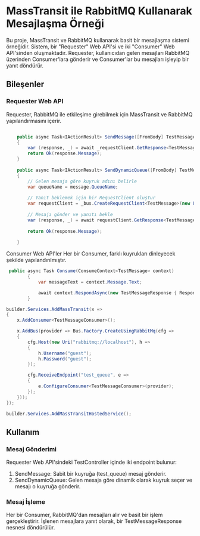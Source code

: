 # MassTransit ile RabbitMQ Kullanarak Mesajlaşma Örneği

Bu proje, MassTransit ve RabbitMQ kullanarak basit bir mesajlaşma sistemi örneğidir. Sistem, bir "Requester" Web API'si ve iki "Consumer" Web API'sinden oluşmaktadır. Requester, kullanıcıdan gelen mesajları RabbitMQ üzerinden Consumer'lara gönderir ve Consumer'lar bu mesajları işleyip bir yanıt döndürür.

## Bileşenler

### Requester Web API

Requester, RabbitMQ ile etkileşime girebilmek için MassTransit ve RabbitMQ yapılandırmasını içerir.

```csharp

    public async Task<IActionResult> SendMessage([FromBody] TestMessage message)
    {  
        var (response, _) = await _requestClient.GetResponse<TestMessageResponse>(message);
        return Ok(response.Message);
    }
    
    public async Task<IActionResult> SendDynamicQueue([FromBody] TestMessage message)
    {
        // Gelen mesaja göre kuyruk adını belirle
        var queueName = message.QueueName;
    
        // Yanıt beklemek için bir RequestClient oluştur
        var requestClient = _bus.CreateRequestClient<TestMessage>(new Uri($"queue:{queueName}"));
    
        // Mesajı gönder ve yanıtı bekle
        var (response, _) = await requestClient.GetResponse<TestMessageResponse>(message);
    
        return Ok(response.Message);
    
    }
```
Consumer Web API'ler
Her bir Consumer, farklı kuyrukları dinleyecek şekilde yapılandırılmıştır.

```csharp
 public async Task Consume(ConsumeContext<TestMessage> context)
        {
            var messageText = context.Message.Text; 

            await context.RespondAsync(new TestMessageResponse { ResponseText = "Queue 2 -> Received: " + messageText });
        }

builder.Services.AddMassTransit(x =>
{
    x.AddConsumer<TestMessageConsumer>();

    x.AddBus(provider => Bus.Factory.CreateUsingRabbitMq(cfg =>
    {
        cfg.Host(new Uri("rabbitmq://localhost"), h =>
        {
            h.Username("guest");
            h.Password("guest");
        });

        cfg.ReceiveEndpoint("test_queue", e =>
        {
            e.ConfigureConsumer<TestMessageConsumer>(provider);
        });
    }));
});

builder.Services.AddMassTransitHostedService();
```
## Kullanım
### Mesaj Gönderimi
Requester Web API'sindeki TestController içinde iki endpoint bulunur:
1. SendMessage: Sabit bir kuyruğa (test_queue) mesaj gönderir.
1. SendDynamicQueue: Gelen mesaja göre dinamik olarak kuyruk seçer ve mesajı o kuyruğa gönderir.
### Mesaj İşleme
Her bir Consumer, RabbitMQ'dan mesajları alır ve basit bir işlem gerçekleştirir. İşlenen mesajlara yanıt olarak, bir TestMessageResponse nesnesi döndürülür.
